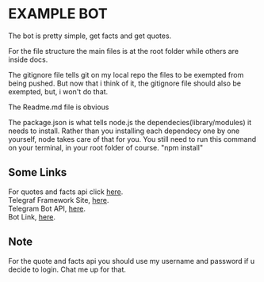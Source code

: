 # EXAMPLE BOT

The bot is pretty simple, get facts and get quotes.

For the file structure the main files is at the root folder while others are inside docs.

The  gitignore file tells git on my local repo the files to be exempted from being pushed. But now that i think of it, the gitignore file should also be exempted, but, i won't do that.

The Readme.md file is obvious

The package.json is what tells node.js the dependecies(library/modules) it needs to install. Rather than you installing each dependecy one by one yourself, node takes care of that for you. You still need to run this command on your terminal, in your root folder of course. "npm install"

## Some Links

For quotes and facts api click [here](https://api-ninjas.com/).  
Telegraf Framework Site, [here](https://telegrafjs.org/#/).  
Telegram Bot API, [here](https://core.telegram.org/bots/api).  
Bot Link, [here](https://t.me/just_an_example_bot).  

## Note
For the quote and facts api you should use my username and password if u decide to login. Chat me up for that.
